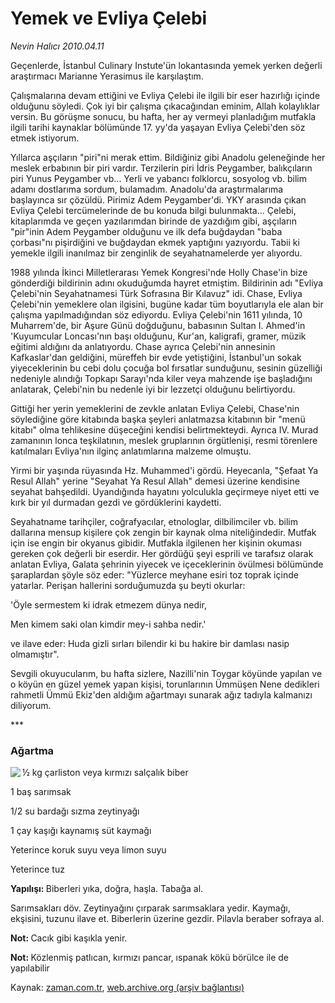 # Yemek ve Evliya Çelebi

*Nevin Halıcı 2010.04.11*

<tr><td class="metin" colspan="2" style="padding-top: 20px; padding-left: 5px; ">Geçenlerde, İstanbul Culinary Instute'ün lokantasında yemek yerken değerli araştırmacı Marianne Yerasimus ile karşılaştım.</td></tr><tr><td class="metin" colspan="2" style="padding-top: 20px; padding-left: 5px; "><p>Çalışmalarına devam ettiğini ve Evliya Çelebi ile ilgili bir eser hazırlığı içinde olduğunu söyledi. Çok iyi bir çalışma çıkacağından eminim, Allah kolaylıklar versin. Bu görüşme sonucu, bu hafta, her ay vermeyi planladığım mutfakla ilgili tarihi kaynaklar bölümünde 17. yy'da yaşayan Evliya Çelebi'den söz etmek istiyorum.
<p>Yıllarca aşçıların "piri"ni merak ettim. Bildiğiniz gibi Anadolu geleneğinde her meslek erbabının bir piri vardır. Terzilerin piri İdris Peygamber, balıkçıların piri Yunus Peygamber vb... Yerli ve yabancı folklorcu, sosyolog vb. bilim adamı dostlarıma sordum, bulamadım. Anadolu'da araştırmalarıma başlayınca sır çözüldü. Pirimiz Adem Peygamber'di. YKY arasında çıkan Evliya Çelebi tercümelerinde de bu konuda bilgi bulunmakta... Çelebi, kitaplarımda ve geçen yazılarımdan birinde de yazdığım gibi, aşçıların "pir"inin Adem Peygamber olduğunu ve ilk defa buğdaydan "baba çorbası"nı pişirdiğini ve buğdaydan ekmek yaptığını yazıyordu. Tabii ki yemekle ilgili inanılmaz bir zenginlik de seyahatnamelerde yer alıyordu.
<p>1988 yılında İkinci Milletlerarası Yemek Kongresi'nde Holly Chase'in bize gönderdiği bildirinin adını okuduğumda hayret etmiştim. Bildirinin adı "Evliya Çelebi'nin Seyahatnamesi Türk Sofrasına Bir Kılavuz" idi. Chase, Evliya Çelebi'nin yemeklere olan ilgisini, bugüne kadar tüm boyutlarıyla ele alan bir çalışma yapılmadığından söz ediyordu. Evliya Çelebi'nin 1611 yılında, 10 Muharrem'de, bir Aşure Günü doğduğunu, babasının Sultan I. Ahmed'in 'Kuyumcular Loncası'nın başı olduğunu, Kur'an, kaligrafi, gramer, müzik eğitimi aldığını da anlatıyordu. Chase ayrıca Çelebi'nin annesinin Kafkaslar'dan geldiğini, müreffeh bir evde yetiştiğini, İstanbul'un sokak yiyeceklerinin bu cebi dolu çocuğa bol fırsatlar sunduğunu, sesinin güzelliği nedeniyle alındığı Topkapı Sarayı'nda kiler veya mahzende işe başladığını anlatarak, Çelebi'nin bu nedenle iyi bir lezzetçi olduğunu belirtiyordu.
<p>Gittiği her yerin yemeklerini de zevkle anlatan Evliya Çelebi, Chase'nin söylediğine göre kitabında başka şeyleri anlatmazsa kitabının bir "menü kitabı" olma tehlikesine düşeceğini kendisi belirtmekteydi. Ayrıca IV. Murad zamanının lonca teşkilatının, meslek gruplarının örgütlenişi, resmi törenlere katılmaları Evliya'nın ilginç anlatımlarına malzeme olmuştu.
<p>Yirmi bir yaşında rüyasında Hz. Muhammed'i gördü. Heyecanla, "Şefaat Ya Resul Allah" yerine "Seyahat Ya Resul Allah" demesi üzerine kendisine seyahat bahşedildi. Uyandığında hayatını yolculukla geçirmeye niyet etti ve kırk bir yıl durmadan gezdi ve gördüklerini kaydetti.
<p>Seyahatname tarihçiler, coğrafyacılar, etnologlar, dilbilimciler vb. bilim dallarına mensup kişilere çok zengin bir kaynak olma niteliğindedir. Mutfak için ise engin bir okyanus gibidir. Mutfakla ilgilenen her kişinin okuması gereken çok değerli bir eserdir. Her gördüğü şeyi esprili ve tarafsız olarak anlatan Evliya, Galata şehrinin yiyecek ve içeceklerinin övülmesi bölümünde şaraplardan şöyle söz eder: "Yüzlerce meyhane esiri toz toprak içinde yatarlar. Perişan hallerini sorduğumuzda şu beyti okurlar:
<p>'Öyle sermestem ki idrak etmezem dünya nedir,
<p> Men kimem saki olan kimdir mey-i sahba nedir.'
<p>ve ilave eder: Huda gizli sırları bilendir ki bu hakire bir damlası nasip olmamıştır".
<p>Sevgili okuyucularım, bu hafta sizlere, Nazilli'nin Toygar köyünde yapılan ve o köyün en güzel yemek yapan kişisi, torunlarının Ümmüşen Nene dedikleri rahmetli Ümmü Ekiz'den aldığım ağartmayı sunarak ağız tadıyla kalmanızı diliyorum.
<p>***
<p><h3>Ağartma </h3>
<p><img align="left" src="http://web.archive.org/web/20100416003915im_/http://medya.zaman.com.tr/2010/04/11/halici.jpg"/> ½ kg çarliston veya kırmızı salçalık biber 
<p>1 baş sarımsak
<p>1/2 su bardağı sızma zeytinyağı
<p>1 çay kaşığı kaynamış süt kaymağı
<p>Yeterince koruk suyu veya limon suyu
<p>Yeterince tuz
<p><b>Yapılışı: </b>Biberleri yıka, doğra, haşla. Tabağa al.
<p>Sarımsakları döv. Zeytinyağını çırparak sarımsaklara yedir. Kaymağı, ekşisini, tuzunu ilave et. Biberlerin üzerine gezdir. Pilavla beraber sofraya al.
<p><b>Not: </b>Cacık gibi kaşıkla yenir.
<p><b>Not: </b>Közlenmiş patlıcan, kırmızı pancar, ıspanak kökü börülce ile de yapılabilir<br/></p></p></p></p></p></p></p></p></p></p></p></p></p></p></p></p></p></p></p></p></p></p></td></tr>

Kaynak: [zaman.com.tr](http://zaman.com.tr/yazar.do?yazino=971638), [web.archive.org (arşiv bağlantısı)](http://web.archive.org/web/20100416003915/http://zaman.com.tr:80/yazar.do?yazino=971638)
